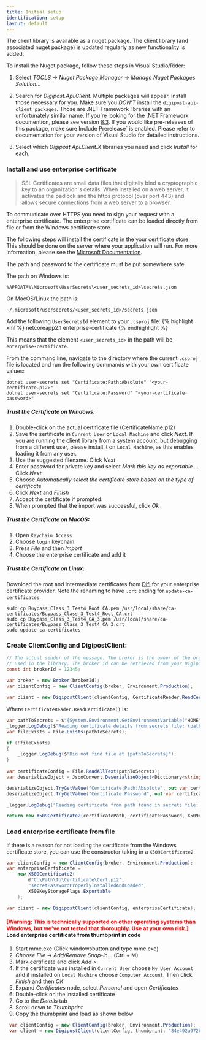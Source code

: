 ```yaml
---
title: Initial setup
identification: setup
layout: default
---
```


The client library is available as a nuget package. The client library (and associated nuget package) is updated regularly as new functionality is added. 


To install the Nuget package, follow these steps in Visual Studio/Rider:

1. Select _TOOLS -> Nuget Package Manager -> Manage Nuget Packages Solution..._

1. Search for _Digipost.Api.Client_. Multiple packages will appear. Install those necessary for you. Make sure you _DON'T_ install the 
`digipost-api-client packages`. Those are .NET Framework libraries with an unfortunately similar name.
If you're looking for the .NET Framework documention, please see version [8.3](http://digipost.github.io/digipost-api-client-dotnet/v8.3/).
If you would like pre-releases of this package, make sure Include Prerelease` is enabled. Please refer to documentation for your version of Visual Studio for detailed instructions.
1. Select which _Digipost.Api.Client.X_ libraries you need and click _Install_ for each.

### Install and use enterprise certificate

<blockquote>SSL Certificates are small data files that digitally bind a cryptographic key to an organization's details. When installed on a web server, it activates the padlock and the https protocol (over port 443) and allows secure connections from a web server to a browser.</blockquote>

To communicate over HTTPS you need to sign your request with a enterprise certificate. The enterprise certificate can be loaded directly from file or from the Windows certificate store.

The following steps will install the certificate in the your certificate store. This should be done on the server where your application will run.
For more information, please see the [Microsoft Documentation](https://docs.microsoft.com/en-us/aspnet/core/security/app-secrets?view=aspnetcore-2.2&tabs=windows#how-the-secret-manager-tool-works).

The path and password to the certificate must be put somewhere safe.

The path on Windows is:
```
%APPDATA%\Microsoft\UserSecrets\<user_secrets_id>\secrets.json
```

On MacOS/Linux the path is:
```
~/.microsoft/usersecrets/<user_secrets_id>/secrets.json
```

Add the following `UserSecretsId` element to your `.csproj` file:
{% highlight xml %}
<PropertyGroup>
     <TargetFramework>netcoreapp2.1</TargetFramework>
     <UserSecretsId>enterprise-certificate</UserSecretsId>
</PropertyGroup>
{% endhighlight %}

This means that the element `<user_secrets_id>` in the path will be `enterprise-certificate`.

From the command line, navigate to the directory where the current `.csproj` file is located and run the following commands with your own certificate values:
```
dotnet user-secrets set "Certificate:Path:Absolute" "<your-certificate.p12>"
dotnet user-secrets set "Certificate:Password" "<your-certificate-password>"
```

##### Trust the Certificate on Windows:
1.  Double-click on the actual certificate file (CertificateName.p12)
1.  Save the sertificate in `Current User` or `Local Machine` and click _Next_. 
If you are running the client library from a system account, but debugging from a different user, please install it on `Local Machine`, as this enables loading it from any user.
1.  Use the suggested filename. Click _Next_
1.  Enter password for private key and select _Mark this key as exportable ..._ Click _Next_
1.  Choose _Automatically select the certificate store based on the type of certificate_
1.  Click _Next_ and _Finish_
1.  Accept the certificate if prompted.
1.  When prompted that the import was successful, click _Ok_


##### Trust the Certificate on MacOS:
1. Open `Keychain Access`
1. Choose `login` keychain
1. Press _File_ and then _Import_
1. Choose the enterprise certificate and add it 

##### Trust the Certificate on Linux:
Download the root and intermediate certificates from [Difi](https://begrep.difi.no/SikkerDigitalPost/1.2.6/sikkerhet/sertifikathandtering) for your enterprise certificate provider. 
Note the renaming to have `.crt` ending for `update-ca-certificates`:
 
```
sudo cp Buypass_Class_3_Test4_Root_CA.pem /usr/local/share/ca-certificates/Buypass_Class_3_Test4_Root_CA.crt
sudo cp Buypass_Class_3_Test4_CA_3.pem /usr/local/share/ca-certificates/Buypass_Class_3_Test4_CA_3.crt
sudo update-ca-certificates
```

### Create ClientConfig and DigipostClient:
```csharp
// The actual sender of the message. The broker is the owner of the organization certificate 
// used in the library. The broker id can be retrieved from your Digipost organization account.
const int brokerId = 12345;
            
var broker = new Broker(brokerId);
var clientConfig = new ClientConfig(broker, Environment.Production);

var client = new DigipostClient(clientConfig, CertificateReader.ReadCertificate());
```

Where `CertificateReader.ReadCertificate()` is:
```csharp
var pathToSecrets = $"{System.Environment.GetEnvironmentVariable("HOME")}/.microsoft/usersecrets/smoke-certificate/secrets.json";
_logger.LogDebug($"Reading certificate details from secrets file: {pathToSecrets}");
var fileExists = File.Exists(pathToSecrets);

if (!fileExists)
{
    _logger.LogDebug($"Did not find file at {pathToSecrets}");
}
            
var certificateConfig = File.ReadAllText(pathToSecrets);
var deserializeObject = JsonConvert.DeserializeObject<Dictionary<string, string>>(certificateConfig);

deserializeObject.TryGetValue("Certificate:Path:Absolute", out var certificatePath);
deserializeObject.TryGetValue("Certificate:Password", out var certificatePassword);

_logger.LogDebug("Reading certificate from path found in secrets file: " + certificatePath);

return new X509Certificate2(certificatePath, certificatePassword, X509KeyStorageFlags.Exportable);
```


### Load enterprise certificate from file
If there is a reason for not loading the certificate from the Windows certificate store, you can use the constructor taking in a `X509Certificate2`:

```csharp
var clientConfig = new ClientConfig(broker, Environment.Production);
var enterpriseCertificate =
    new X509Certificate2(
        @"C:\Path\To\Certificate\Cert.p12",
        "secretPasswordProperlyInstalledAndLoaded",
        X509KeyStorageFlags.Exportable
    );

var client = new DigipostClient(clientConfig, enterpriseCertificate);
```

#### <span style="color:red">\[Warning: This is technically supported on other operating systems than Windows, but we've not tested that thoroughly. Use at your own risk.\]</span> Load enterprise certificate from thumbprint in code

1. Start mmc.exe (Click windowsbutton and type mmc.exe)
1. _Choose File_ -> _Add/Remove Snap-in…_ (Ctrl + M)
1. Mark certificate and click _Add >_
1. If the certificate was installed in `Current User` choose `My User Account` and if installed on `Local Machine` choose `Computer Account`. Then click _Finish_ and then _OK_
1. Expand _Certificates_ node, select _Personal_ and open _Certificates_
1. Double-click on the installed certificate
1. Go to the _Details_ tab
1. Scroll down to _Thumbprint_
1. Copy the thumbprint and load as shown below

```csharp
 var clientConfig = new ClientConfig(broker, Environment.Production);
 var client = new DigipostClient(clientConfig, thumbprint: "84e492a972b7e...");
```